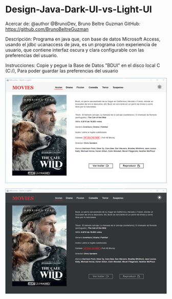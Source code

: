 # Design-Java-Dark-UI-vs-Light-UI

Acercar de:
@author @BrunoDev, Bruno Beltre Guzman
GitHub: https://github.com/BrunoBeltreGuzman

Descripción: 
Programa en java que, con base de datos Microsoft Access, 
usando el jdbc ucanaccess de java, es un programa con experiencia de usuario, 
que contiene interfaz oscura y clara configurable con las preferencias del usuario.

Instrucciones: 
Copie y pegue la Base de Datos "BDUI" en el disco local C (C:/), 
Para poder guardar las preferencias del usuario

![Image](https://github.com/BrunoBeltreGuzman/Design-Java-Dark-UI-vs-Light-UI/blob/master/Screenshot1%20.png)

![Image](Screenshot2.png)
